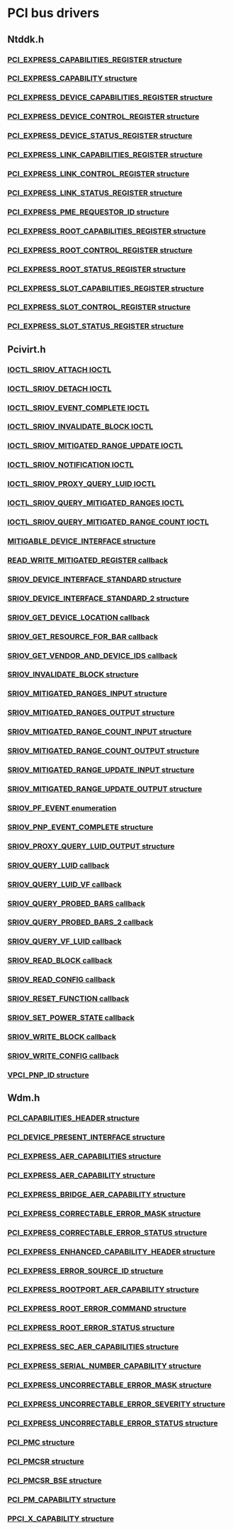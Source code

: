 # PCI bus drivers
## Ntddk.h
### [PCI_EXPRESS_CAPABILITIES_REGISTER structure](content\ntddk\ns-ntddk--pci-express-capabilities-register.md)
### [PCI_EXPRESS_CAPABILITY structure](content\ntddk\ns-ntddk--pci-express-capability.md)
### [PCI_EXPRESS_DEVICE_CAPABILITIES_REGISTER structure](content\ntddk\ns-ntddk--pci-express-device-capabilities-register.md)
### [PCI_EXPRESS_DEVICE_CONTROL_REGISTER structure](content\ntddk\ns-ntddk--pci-express-device-control-register.md)
### [PCI_EXPRESS_DEVICE_STATUS_REGISTER structure](content\ntddk\ns-ntddk--pci-express-device-status-register.md)
### [PCI_EXPRESS_LINK_CAPABILITIES_REGISTER structure](content\ntddk\ns-ntddk--pci-express-link-capabilities-register.md)
### [PCI_EXPRESS_LINK_CONTROL_REGISTER structure](content\ntddk\ns-ntddk--pci-express-link-control-register.md)
### [PCI_EXPRESS_LINK_STATUS_REGISTER structure](content\ntddk\ns-ntddk--pci-express-link-status-register.md)
### [PCI_EXPRESS_PME_REQUESTOR_ID structure](content\ntddk\ns-ntddk--pci-express-pme-requestor-id.md)
### [PCI_EXPRESS_ROOT_CAPABILITIES_REGISTER structure](content\ntddk\ns-ntddk--pci-express-root-capabilities-register.md)
### [PCI_EXPRESS_ROOT_CONTROL_REGISTER structure](content\ntddk\ns-ntddk--pci-express-root-control-register.md)
### [PCI_EXPRESS_ROOT_STATUS_REGISTER structure](content\ntddk\ns-ntddk--pci-express-root-status-register.md)
### [PCI_EXPRESS_SLOT_CAPABILITIES_REGISTER structure](content\ntddk\ns-ntddk--pci-express-slot-capabilities-register.md)
### [PCI_EXPRESS_SLOT_CONTROL_REGISTER structure](content\ntddk\ns-ntddk--pci-express-slot-control-register.md)
### [PCI_EXPRESS_SLOT_STATUS_REGISTER structure](content\ntddk\ns-ntddk--pci-express-slot-status-register.md)
## Pcivirt.h
### [IOCTL_SRIOV_ATTACH IOCTL](content\pcivirt\ni-pcivirt-ioctl-sriov-attach.md)
### [IOCTL_SRIOV_DETACH IOCTL](content\pcivirt\ni-pcivirt-ioctl-sriov-detach.md)
### [IOCTL_SRIOV_EVENT_COMPLETE IOCTL](content\pcivirt\ni-pcivirt-ioctl-sriov-event-complete.md)
### [IOCTL_SRIOV_INVALIDATE_BLOCK IOCTL](content\pcivirt\ni-pcivirt-ioctl-sriov-invalidate-block.md)
### [IOCTL_SRIOV_MITIGATED_RANGE_UPDATE IOCTL](content\pcivirt\ni-pcivirt-ioctl-sriov-mitigated-range-update.md)
### [IOCTL_SRIOV_NOTIFICATION IOCTL](content\pcivirt\ni-pcivirt-ioctl-sriov-notification.md)
### [IOCTL_SRIOV_PROXY_QUERY_LUID IOCTL](content\pcivirt\ni-pcivirt-ioctl-sriov-proxy-query-luid.md)
### [IOCTL_SRIOV_QUERY_MITIGATED_RANGES IOCTL](content\pcivirt\ni-pcivirt-ioctl-sriov-query-mitigated-ranges.md)
### [IOCTL_SRIOV_QUERY_MITIGATED_RANGE_COUNT IOCTL](content\pcivirt\ni-pcivirt-ioctl-sriov-query-mitigated-range-count.md)
### [MITIGABLE_DEVICE_INTERFACE structure](content\pcivirt\ns-pcivirt--mitigable-device-interface.md)
### [READ_WRITE_MITIGATED_REGISTER callback](content\pcivirt\nc-pcivirt-read-write-mitigated-register.md)
### [SRIOV_DEVICE_INTERFACE_STANDARD structure](content\pcivirt\ns-pcivirt--sriov-device-interface-standard.md)
### [SRIOV_DEVICE_INTERFACE_STANDARD_2 structure](content\pcivirt\ns-pcivirt--sriov-device-interface-standard-2.md)
### [SRIOV_GET_DEVICE_LOCATION callback](content\pcivirt\nc-pcivirt-sriov-get-device-location.md)
### [SRIOV_GET_RESOURCE_FOR_BAR callback](content\pcivirt\nc-pcivirt-sriov-get-resource-for-bar.md)
### [SRIOV_GET_VENDOR_AND_DEVICE_IDS callback](content\pcivirt\nc-pcivirt-sriov-get-vendor-and-device-ids.md)
### [SRIOV_INVALIDATE_BLOCK structure](content\pcivirt\ns-pcivirt--sriov-invalidate-block.md)
### [SRIOV_MITIGATED_RANGES_INPUT structure](content\pcivirt\ns-pcivirt--sriov-mitigated-ranges-input.md)
### [SRIOV_MITIGATED_RANGES_OUTPUT structure](content\pcivirt\ns-pcivirt--sriov-mitigated-ranges-output.md)
### [SRIOV_MITIGATED_RANGE_COUNT_INPUT structure](content\pcivirt\ns-pcivirt--sriov-mitigated-range-count-input.md)
### [SRIOV_MITIGATED_RANGE_COUNT_OUTPUT structure](content\pcivirt\ns-pcivirt--sriov-mitigated-range-count-output.md)
### [SRIOV_MITIGATED_RANGE_UPDATE_INPUT structure](content\pcivirt\ns-pcivirt--sriov-mitigated-range-update-input.md)
### [SRIOV_MITIGATED_RANGE_UPDATE_OUTPUT structure](content\pcivirt\ns-pcivirt--sriov-mitigated-range-update-output.md)
### [SRIOV_PF_EVENT enumeration](content\pcivirt\ne-pcivirt--sriov-pf-event.md)
### [SRIOV_PNP_EVENT_COMPLETE structure](content\pcivirt\ns-pcivirt--sriov-pnp-event-complete.md)
### [SRIOV_PROXY_QUERY_LUID_OUTPUT structure](content\pcivirt\ns-pcivirt--sriov-proxy-query-luid-output.md)
### [SRIOV_QUERY_LUID callback](content\pcivirt\nc-pcivirt-sriov-query-luid.md)
### [SRIOV_QUERY_LUID_VF callback](content\pcivirt\nc-pcivirt-sriov-query-luid-vf.md)
### [SRIOV_QUERY_PROBED_BARS callback](content\pcivirt\nc-pcivirt-sriov-query-probed-bars.md)
### [SRIOV_QUERY_PROBED_BARS_2 callback](content\pcivirt\nc-pcivirt-sriov-query-probed-bars-2.md)
### [SRIOV_QUERY_VF_LUID callback](content\pcivirt\nc-pcivirt-sriov-query-vf-luid.md)
### [SRIOV_READ_BLOCK callback](content\pcivirt\nc-pcivirt-sriov-read-block.md)
### [SRIOV_READ_CONFIG callback](content\pcivirt\nc-pcivirt-sriov-read-config.md)
### [SRIOV_RESET_FUNCTION callback](content\pcivirt\nc-pcivirt-sriov-reset-function.md)
### [SRIOV_SET_POWER_STATE callback](content\pcivirt\nc-pcivirt-sriov-set-power-state.md)
### [SRIOV_WRITE_BLOCK callback](content\pcivirt\nc-pcivirt-sriov-write-block.md)
### [SRIOV_WRITE_CONFIG callback](content\pcivirt\nc-pcivirt-sriov-write-config.md)
### [VPCI_PNP_ID structure](content\pcivirt\ns-pcivirt--vpci-pnp-id.md)
## Wdm.h
### [PCI_CAPABILITIES_HEADER structure](content\wdm\ns-wdm--pci-capabilities-header.md)
### [PCI_DEVICE_PRESENT_INTERFACE structure](content\wdm\ns-wdm--pci-device-present-interface.md)
### [PCI_EXPRESS_AER_CAPABILITIES structure](content\wdm\ns-wdm--pci-express-aer-capabilities.md)
### [PCI_EXPRESS_AER_CAPABILITY structure](content\wdm\ns-wdm--pci-express-aer-capability.md)
### [PCI_EXPRESS_BRIDGE_AER_CAPABILITY structure](content\wdm\ns-wdm--pci-express-bridge-aer-capability.md)
### [PCI_EXPRESS_CORRECTABLE_ERROR_MASK structure](content\wdm\ns-wdm--pci-express-correctable-error-mask.md)
### [PCI_EXPRESS_CORRECTABLE_ERROR_STATUS structure](content\wdm\ns-wdm--pci-express-correctable-error-status.md)
### [PCI_EXPRESS_ENHANCED_CAPABILITY_HEADER structure](content\wdm\ns-wdm--pci-express-enhanced-capability-header.md)
### [PCI_EXPRESS_ERROR_SOURCE_ID structure](content\wdm\ns-wdm--pci-express-error-source-id.md)
### [PCI_EXPRESS_ROOTPORT_AER_CAPABILITY structure](content\wdm\ns-wdm--pci-express-rootport-aer-capability.md)
### [PCI_EXPRESS_ROOT_ERROR_COMMAND structure](content\wdm\ns-wdm--pci-express-root-error-command.md)
### [PCI_EXPRESS_ROOT_ERROR_STATUS structure](content\wdm\ns-wdm--pci-express-root-error-status.md)
### [PCI_EXPRESS_SEC_AER_CAPABILITIES structure](content\wdm\ns-wdm--pci-express-sec-aer-capabilities.md)
### [PCI_EXPRESS_SERIAL_NUMBER_CAPABILITY structure](content\wdm\ns-wdm--pci-express-serial-number-capability.md)
### [PCI_EXPRESS_UNCORRECTABLE_ERROR_MASK structure](content\wdm\ns-wdm--pci-express-uncorrectable-error-mask.md)
### [PCI_EXPRESS_UNCORRECTABLE_ERROR_SEVERITY structure](content\wdm\ns-wdm--pci-express-uncorrectable-error-severity.md)
### [PCI_EXPRESS_UNCORRECTABLE_ERROR_STATUS structure](content\wdm\ns-wdm--pci-express-uncorrectable-error-status.md)
### [PCI_PMC structure](content\wdm\ns-wdm--pci-pmc.md)
### [PCI_PMCSR structure](content\wdm\ns-wdm--pci-pmcsr.md)
### [PCI_PMCSR_BSE structure](content\wdm\ns-wdm--pci-pmcsr-bse.md)
### [PCI_PM_CAPABILITY structure](content\wdm\ns-wdm--pci-pm-capability.md)
### [PPCI_X_CAPABILITY structure](content\wdm\ns-wdm-ppci-x-capability.md)
